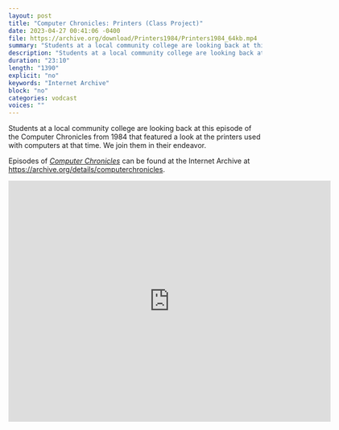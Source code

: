 ```yaml
---
layout: post
title: "Computer Chronicles: Printers (Class Project)"
date: 2023-04-27 00:41:06 -0400
file: https://archive.org/download/Printers1984/Printers1984_64kb.mp4
summary: "Students at a local community college are looking back at this episode of the Computer Chronicles from 1984 that featured a look at the printers used with computers at that time.  We join them in their endeavor."
description: "Students at a local community college are looking back at this episode of the Computer Chronicles from 1984 that featured a look at the printers used with computers at that time.  We join them in their endeavor."
duration: "23:10"
length: "1390"
explicit: "no" 
keywords: "Internet Archive"
block: "no" 
categories: vodcast
voices: ""
---
```


Students at a local community college are looking back at this episode of the Computer Chronicles from 1984 that featured a look at the printers used with computers at that time.  We join them in their endeavor.

Episodes of [*Computer Chronicles*](https://archive.org/search?query=collection%3A%28computerchronicles%29+AND+mediatype%3A%28movies%29+NOT+%28Subject%3A%28arabic%29+OR+Subject%3A%28spanish%29+OR+Subject%3A%28french%29+OR+title%3A%28Random+Access%29+OR+title%3A%28Buyers+Guide%29+OR+title%3A%28Buying+Guide%29+OR+title%3A%28French%29+OR+title%3A%28Arabic%29+OR+title%3A%28Spanish%29+OR+title%3A%28Kildall%29+OR+title%3A%28EXPO%29+OR+title%3A%28ETRE%29+OR+title%3A%28COMDEX%29+OR+title%3A%28Exhibition%29+OR+title%3A%28CES%29+OR+title%3A%28Awards%29%29&sort=date) can be found at the Internet Archive at <https://archive.org/details/computerchronicles>.

<iframe src="https://archive.org/embed/Printers1984" width="640" height="480" frameborder="0" webkitallowfullscreen="true" mozallowfullscreen="true" allowfullscreen></iframe>

